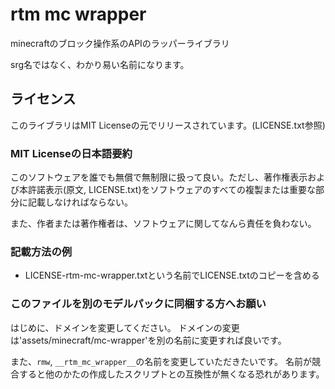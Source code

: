 # rtm mc wrapper

minecraftのブロック操作系のAPIのラッパーライブラリ

srg名ではなく、わかり易い名前になります。

## ライセンス

このライブラリはMIT Licenseの元でリリースされています。(LICENSE.txt参照)

### MIT Licenseの日本語要約

このソフトウェアを誰でも無償で無制限に扱って良い。ただし、著作権表示および本許諾表示(原文, LICENSE.txt)をソフトウェアのすべての複製または重要な部分に記載しなければならない。

また、作者または著作権者は、ソフトウェアに関してなんら責任を負わない。

### 記載方法の例

- LICENSE-rtm-mc-wrapper.txtという名前でLICENSE.txtのコピーを含める

### このファイルを別のモデルパックに同梱する方へお願い
はじめに、ドメインを変更してください。
ドメインの変更は'assets/minecraft/mc-wrapper'を別の名前に変更すれば良いです。

また、`rmw`, `__rtm_mc_wrapper__`の名前を変更していただきたいです。
名前が競合すると他のかたの作成したスクリプトとの互換性が無くなる恐れがあります。
